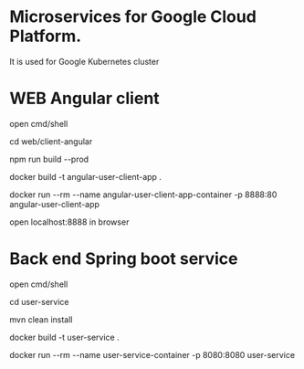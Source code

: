 # Microservices for Google Cloud Platform. 

It is used for Google Kubernetes cluster


# WEB Angular client

open cmd/shell

cd web/client-angular

npm run build --prod

docker build  -t angular-user-client-app .

docker run --rm --name angular-user-client-app-container -p 8888:80 angular-user-client-app

open localhost:8888 in browser

# Back end Spring boot service

open cmd/shell

cd user-service

mvn clean install

docker build  -t user-service .

docker run --rm --name user-service-container -p 8080:8080 user-service
